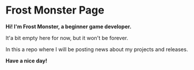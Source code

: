 # Frost Monster Page

**Hi! I'm Frost Monster, a beginner game developer.**

It'a bit empty here for now, but it won't be forever.

In this a repo where I will be posting news about my projects and releases.

**Have a nice day!**
